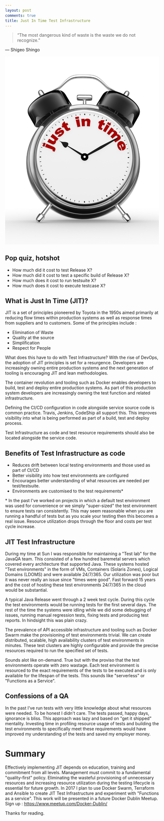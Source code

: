```yaml
---
layout: post
comments: true
title: Just In Time Test Infrastructure 
---
```


> “The most dangerous kind of waste is the waste we do not recognize.”

― Shigeo Shingo 

![jit](../images/jit.jpg)

## Pop quiz, hotshot

- How much did it cost to test Release X? 
- How much did it cost to test a specific build of Release X?
- How much does it cost to run testsuite X? 
- How much does it cost to execute testcase X?

## What is Just In Time (JIT)?

JIT is a set of principles pioneered by Toyota in the 1950s aimed primarily at reducing flow times within production systems as well as response times from suppliers and to customers.  Some of the principles include :

- Elimination of Waste
- Quality at the source
- Simplification
- Respect for People

What does this have to do with Test Infrastructure?  With the rise of DevOps, the adoption of JIT principles is set for a resurgence.  Developers are increasingly owning entire production systems and the next generation of tooling is encouraging JIT and lean methodologies.

The container revolution and tooling such as Docker enables developers to build, test and deploy entire production systems.  As part of this production system developers are increasingly owning the test function and related infrastructure.

Defining the CI/CD configuration in code alongside service source code is common practice.  Travis, Jenkins, CodeShip all support this.  This improves visibility into what is being performed as part of a build, test and deploy process.  

Test Infrastructure as code and test resource requirements should also be located alongside the service code.  

## Benefits of Test Infrastructure as code

- Reduces drift between local testing environments and those used as part of CI/CD
- Better visibility into how test environments are configured
- Encourages better understanding of what resources are needed per test/testsuite.
- Environments are customised to the test requirements*

\* In the past I've worked on projects in which a default test environment was used for convenience or we simply "super-sized" the test environment to ensure tests ran consistently. This may seem reasonable when you are running a handful of tests but as you scale your testing then this becomes a real issue.  Resource utilization drops through the floor and costs per test cycle increase.

## JIT Test Infrastructure

During my time at Sun I was responsible for maintaining a "Test lab" for the JavaQA team.  This consisted of a few hundred baremetal servers which covered every architecture that supported Java. These systems hosted "Test environments" in the form of VMs, Containers (Solaris Zones), Logical Domains (LDOMS) and were available 24/7/365.  Our utilization was poor but it was never really an issue since "times were good".  Fast forward 15 years and the cost of hosting these test environments 24/7/365 in the cloud would be substantial.  

A typical Java Release went through a 2 week test cycle.  During this cycle the test environments would be running tests for the first several days. The rest of the time the systems were idling while we did some debugging of issues, running manual regression tests, fixing tests and producing test reports. In hindsight this was plain crazy. 

The prevalence of API accessible infrastructure and tooling such as Docker Swarm make the provisioning of test environments trivial.  We can create distributed, scalable, high availability clusters of test environments in minutes.  These test clusters are highly configurable and provide the precise resources required to run the specified set of tests. 

Sounds alot like on-demand.  True but with the proviso that the test environments operate with zero wastage.  Each test environment is resourced to the exact requirements of the tests to be executed and is only available for the lifespan of the tests.  This sounds like "serverless" or "Functions as a Service".

## Confessions of a QA 

In the past I've run tests with very little knowledge about what resources were needed.  To be honest I didn't care. The tests passed, happy days, ignorance is bliss.  This approach was lazy and based on "get it shipped" mentality.  Investing time in profiling resource usage of tests and building the test environments to specifically meet these requirements would have improved my understanding of the tests and saved my employer money.

# Summary

Effectively implementing JIT depends on education, training and commitment from all levels.  Management must commit to a fundamental "quality-first" policy.  Eliminating the wasteful provisioning of unnecessary resources and increasing resource utilization during the testing lifecycle is essential for future growth.  In 2017 I plan to use Docker Swarm, Terraform and Ansible to create JIT Test Infrastructure and experiment with "Functions as a service".  This work will be presented in a future Docker Dublin Meetup.  Sign up : https://www.meetup.com/Docker-Dublin/  

Thanks for reading.

